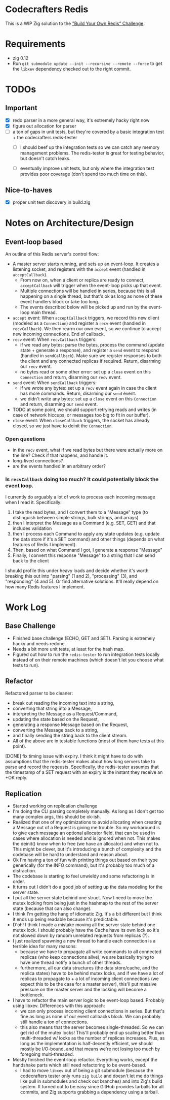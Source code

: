 # Codecrafters Redis
This is a WIP Zig solution to the ["Build Your Own Redis" Challenge](https://codecrafters.io/challenges/redis).

# Requirements

- zig 0.12
- Run `git submodule update --init --recursive --remote --force` to get the `libxev` dependency checked out to the right commit.

# TODOs

## Important
- [x] redo parser in a more general way, it's extremely hacky right now
- [x] figure out allocation for parser
- [ ] a ton of gaps in unit tests, but they're covered by a basic integration test + the codecrafters redis-tester
  - [ ] I should beef up the integration tests so we can catch any memory management problems. The redis-tester is great for testing behavior, but doesn't catch leaks.
  - [ ] eventually improve unit tests, but only where the integration test provides poor coverage (don't spend too much time on this).


## Nice-to-haves
- [x] proper unit test discovery in build.zig

# Notes on Architecture/Design

## Event-loop based
An outline of this Redis server's control flow:
- A master server starts running, and sets up an event-loop. It creates a listening socket, and registers with the `accept` event (handled in `acceptCallback`).
  - From now on, when a client or replica are ready to connect, `acceptCallback` will trigger when the event-loop picks up that event.
  - Multiple connections will be handled in series, because this is all happening on a single thread, but that's ok as long as none of these event handlers block or take too long.
  - The events described below will be picked up and run by the event-loop main thread.
- `accept` event: When `acceptCallback` triggers, we record this new client (modeled as a `Connection`) and register a `recv` event (handled in `recvCallback`). We then rearm our own event, so we continue to accept new incoming connections. End of callback.
- `recv` event: When `recvCallback` triggers:
  - if we read any bytes: parse the bytes, process the command (update state + generate a response), and register a `send` event to respond (handled in `sendCallback`). Make sure we register responses to both the client and any connected replicas if required. Return, disarming our `recv` event.
  - no bytes read or some other error: set up a `close` event on this `Connection` and return, disarming our `recv` event.
- `send` event: When `sendCallback` triggers:
  - if we wrote any bytes: set up a `recv` event again in case the client has more commands. Return, disarming our `send` event.
  - we didn't write any bytes: set up a `close` event on this `Connection` and return, disarming our `send` event.
- TODO at some point, we should support retrying reads and writes (in case of network hiccups, or messages too big to fit in our buffer).
- `close` event: When `closeCallback` triggers, the socket has already closed, so we just have to deinit the `Connection`.

### Open questions
- in the `recv` event, what if we read bytes but there were actually more on the line? Check if that happens, and handle it.
- long-lived connections?
- are the events handled in an arbitrary order?

### Is `recvCallback` doing too much? It could potentially block the event loop.
I currently do arguably a lot of work to process each incoming message when I read it. Specifically:
  1. I take the read bytes, and I convert them to a "Message" type (to distinguish between simple strings, bulk strings, and arrays)
  2. then I interpret the Message as a Command (e.g. SET, GET) and that includes validation
  3. then I process each Command to apply any state updates (e.g. update the data store if it's a SET command) and other things (depends on what features of Redis I implement).
  4. Then, based on what Command I got, I generate a response "Message"
  5. Finally, I convert this response "Message" to a string that I can send back to the client

I should profile this under heavy loads and decide whether it's worth breaking this out into "parsing" (1 and 2), "processing" (3), and "responding" (4 and 5). Or find alternative solutions. It'll really depend on how many Redis features I implement.


# Work Log

## Base Challenge

- Finished base challenge (ECHO, GET and SET). Parsing is extremely hacky and needs redone.
- Needs a bit more unit tests, at least for the hash map.
- Figured out how to run the `redis-tester` to run integration tests locally instead of on their remote machines (which doesn't let you choose what tests to run).

## Refactor

Refactored parser to be cleaner:
- break out reading the incoming text into a string,
- converting that string into a Message,
- interpreting the Message as a Request/Command,
- updating the state based on the Request,
- generating a response Message based on the Request,
- converting the Message back to a string,
- and finally sending the string back to the client stream.
- All of the above are in testable functions (most of them have tests at this point).

[DONE] fix timing issue with expiry. I think it might have to do with assumptions that the redis-tester makes about how long servers take to parse and record the reqeusts. Specifically, the redis-tester assumes that the timestamp of a SET request with an expiry is the instant they receive an +OK reply.

## Replication
- Started working on replication challenge
- I'm doing the CLI parsing completely manually. As long as I don't get too many complex args, this should be ok-ish.
- Realized that one of my optimizations to avoid allocating when creating a Message out of a Request is giving me trouble. So my workaround is to give each message an optional allocator field, that can be used in cases where allocation is needed and is ignored when not. This makes the deinit() know when to free (we have an allocator) and when not to. This might be clever, but it's introducing a bunch of complexity and the codebase will be hard to understand and reason about.
- Ok I'm having a ton of fun with printing things out based on their type generically (for the INFO command), but it's probably too much of a distraction.
- The codebase is starting to feel unwieldy and some refactoring is in order.
- It turns out I didn't do a good job of setting up the data modeling for the server state.
- I put all the server state behind one struct. Now I need to move the mutex locking from being just in the hashmap to the rest of the server state (because that can also change).
- I think I'm getting the hang of idiomatic Zig. It's a bit different but I think it ends up being readable because it's predictable.
- D'oh! I think I made a mistake moving all the server state behind one mutex lock. I should probably have the Cache have its own lock so it's not slowed down by random unrelated requests from replicas (?).
- I just realized spawning a new thread to handle each connection is a terrible idea for many reasons:
  - because we have to propagate all write commands to all connected replicas (who keep connections alive), we are basically trying to have one thread notify a bunch of other threads.
  - furthermore, all our data structures (the data store/cache, and the replica states) have to be behind mutex locks, and if we have a lot of replicas to propagate to + a lot of incoming client connections (we expect this to be the case for a master server), this'll put massive pressure on the master server and the locking will become a bottleneck.
- I have to refactor the main server logic to be event-loop based. Probably using libxev. Differences with this approach:
  - we can only process incoming client connections in series. But that's fine as long as none of our event callbacks block. We can probably still handle a ton of connections.
  - this also means that the server becomes single-threaded. So we can get rid of the mutex locks! This'll probably end up scaling better than multi-threaded w/ locks as the number of replicas increases. Plus, as long as the implementation is half-decently efficient, we should mostly be I/O-bound, and that means we're not losing too much by foregoing multi-threaded.
- Mostly finished the event-loop refactor. Everything works, except the handshake parts which still need refactoring to be event-based.
  - I had to move `libxev` out of being a git submodule (because the codecrafters tester only runs `zig build` and doesn't let me do things like pull in submodules and check out branches) and into Zig's build system. It turned out to be easy since GitHub provides tarballs for all commits, and Zig supports grabbing a dependency using a tarball.
